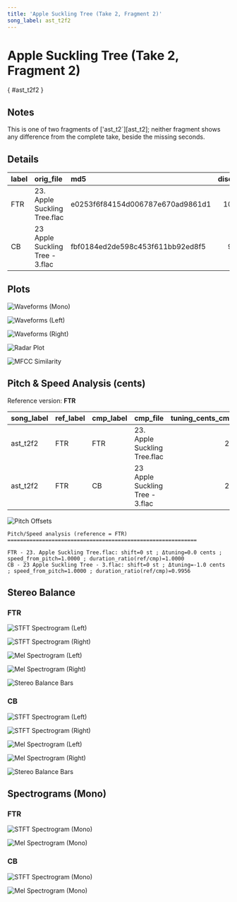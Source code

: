 ```yaml
---
title: 'Apple Suckling Tree (Take 2, Fragment 2)'
song_label: ast_t2f2
---
```


# Apple Suckling Tree (Take 2, Fragment 2)

[](){ #ast_t2f2 }

## Notes

This is one of two fragments of ['ast_t2`][ast_t2]; neither fragment shows any difference from the complete take, beside the missing seconds.


## Details

| label | orig_file                       | md5                              | disc | track | duration_sec | duration_fmt | loudness | loudness_left | loudness_right | loudness_balance |      rms |  rms_left | rms_right | rms_balance |  lr_corr | spectral_centroid |
| :---- | :------------------------------ | :------------------------------- | ---: | ----: | -----------: | :----------- | -------: | ------------: | -------------: | ---------------: | -------: | --------: | --------: | ----------: | -------: | ----------------: |
| FTR   | 23. Apple Suckling Tree.flac    | e0253f6f84154d006787e670ad9861d1 |   10 |    23 |        45.24 | 00:45:240    | -17.0599 |        -19.15 |       -15.2152 |         -3.93483 |  0.13147 |  0.103079 |  0.161712 |  -0.0586328 | 0.969296 |           1096.43 |
| CB    | 23 Apple Suckling Tree - 3.flac | fbf0184ed2de598c453f611bb92ed8f5 |    9 |    25 |        45.44 | 00:45:440    | -18.3869 |      -20.3748 |       -16.6005 |         -3.77426 | 0.112065 | 0.0892941 |  0.136739 |  -0.0474453 | 0.965254 |           1218.04 |

## Plots

![Waveforms (Mono)](../assets/songs/ast_t2f2/ast_t2f2-waveforms_Mono.png)

![Waveforms (Left)](../assets/songs/ast_t2f2/ast_t2f2-waveforms_L.png)

![Waveforms (Right)](../assets/songs/ast_t2f2/ast_t2f2-waveforms_R.png)

![Radar Plot](../assets/songs/ast_t2f2/ast_t2f2-radar_plot.png)

![MFCC Similarity](../assets/songs/ast_t2f2/ast_t2f2-similarity_matrix.png)

## Pitch & Speed Analysis (cents)

Reference version: **FTR**

| song_label | ref_label | cmp_label | cmp_file                        | tuning_cents_cmp | tuning_cents_ref | delta_tuning_cents | semitone_shift_vs_ref | chroma_similarity | speed_factor_from_pitch | duration_ratio_ref_over_cmp |
| :--------- | :-------- | :-------- | :------------------------------ | ---------------: | ---------------: | -----------------: | --------------------: | ----------------: | ----------------------: | --------------------------: |
| ast_t2f2   | FTR       | FTR       | 23. Apple Suckling Tree.flac    |               25 |               25 |                  0 |                     0 |                 1 |                       1 |                           1 |
| ast_t2f2   | FTR       | CB        | 23 Apple Suckling Tree - 3.flac |               24 |               25 |                 -1 |                     0 |           0.99968 |                       1 |                    0.995599 |

![Pitch Offsets](../assets/songs/ast_t2f2/ast_t2f2-pitch_offsets.png)

```text
Pitch/Speed analysis (reference = FTR)
============================================================

FTR - 23. Apple Suckling Tree.flac: shift=0 st ; Δtuning=0.0 cents ; speed_from_pitch=1.0000 ; duration_ratio(ref/cmp)=1.0000
CB - 23 Apple Suckling Tree - 3.flac: shift=0 st ; Δtuning=-1.0 cents ; speed_from_pitch=1.0000 ; duration_ratio(ref/cmp)=0.9956

```

## Stereo Balance

### FTR

![STFT Spectrogram (Left)](../assets/songs/ast_t2f2/ast_t2f2-FTR_spectrogram_L.png)

![STFT Spectrogram (Right)](../assets/songs/ast_t2f2/ast_t2f2-FTR_spectrogram_R.png)

![Mel Spectrogram (Left)](../assets/songs/ast_t2f2/ast_t2f2-FTR_melspec_L.png)

![Mel Spectrogram (Right)](../assets/songs/ast_t2f2/ast_t2f2-FTR_melspec_R.png)

![Stereo Balance Bars](../assets/songs/ast_t2f2/ast_t2f2-FTR_balance.png)

### CB

![STFT Spectrogram (Left)](../assets/songs/ast_t2f2/ast_t2f2-CB_spectrogram_L.png)

![STFT Spectrogram (Right)](../assets/songs/ast_t2f2/ast_t2f2-CB_spectrogram_R.png)

![Mel Spectrogram (Left)](../assets/songs/ast_t2f2/ast_t2f2-CB_melspec_L.png)

![Mel Spectrogram (Right)](../assets/songs/ast_t2f2/ast_t2f2-CB_melspec_R.png)

![Stereo Balance Bars](../assets/songs/ast_t2f2/ast_t2f2-CB_balance.png)

## Spectrograms (Mono)

### FTR

![STFT Spectrogram (Mono)](../assets/songs/ast_t2f2/ast_t2f2-FTR_spectrogram_Mono.png)

![Mel Spectrogram (Mono)](../assets/songs/ast_t2f2/ast_t2f2-FTR_melspec_Mono.png)

### CB

![STFT Spectrogram (Mono)](../assets/songs/ast_t2f2/ast_t2f2-CB_spectrogram_Mono.png)

![Mel Spectrogram (Mono)](../assets/songs/ast_t2f2/ast_t2f2-CB_melspec_Mono.png)